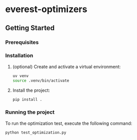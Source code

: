 # everest-optimizers

## Getting Started

### Prerequisites

### Installation

1.  (optional) Create and activate a virtual environment:

    ```bash
    uv venv
    source .venv/bin/activate
    ```

2.  Install the project:

    ```bash
    pip install .
    ```

### Running the project

To run the optimization test, execute the following command:

```bash
python test_optimization.py
```


